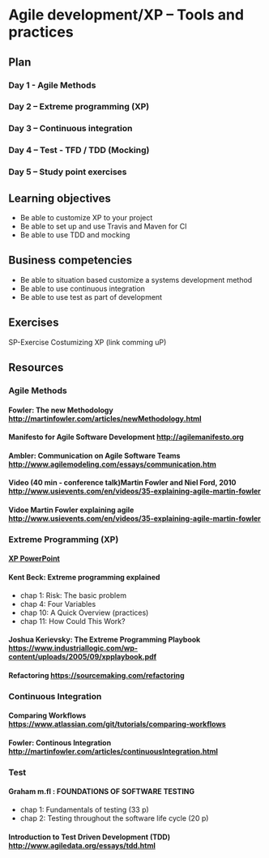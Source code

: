 # Agile development/XP – Tools and practices

## Plan
### Day 1 - Agile Methods
### Day 2 – Extreme programming (XP)
### Day 3 – Continuous integration
### Day 4 – Test - TFD / TDD (Mocking)
### Day 5 – Study point exercises

## Learning objectives
- Be able to customize XP to your project
- Be able to set up and use Travis and Maven for CI
-	Be able to use TDD and mocking

## Business competencies 
-	Be able to situation based customize a systems development method 
-	Be able to use continuous integration
-	Be able to use test as part of development

## Exercises
SP-Exercise Costumizing XP (link comming uP)

## Resources

### Agile Methods
#### Fowler: The new Methodology http://martinfowler.com/articles/newMethodology.html 
#### Manifesto for Agile Software Development http://agilemanifesto.org 
#### Ambler: Communication on Agile Software Teams http://www.agilemodeling.com/essays/communication.htm
#### Video (40 min - conference talk)Martin Fowler and Niel Ford, 2010 http://www.usievents.com/en/videos/35-explaining-agile-martin-fowler 
#### Vidoe Martin Fowler explaining agile http://www.usievents.com/en/videos/35-explaining-agile-martin-fowler 

### Extreme Programming (XP)

#### [XP PowerPoint](https://efif.sharepoint.com/sites/cph/Lyngby/_layouts/15/guestaccess.aspx?docid=04042374111e04c5fb5ab29a3ee4a81c7&authkey=AcfE68ezCj721RoxzUccgr0&e=656f077b027f4be68f09896227d4b050 "XP PowerPoint")

#### Kent Beck: Extreme programming explained 
- chap 1: Risk: The basic problem
- chap 4: Four Variables
- chap 10: A Quick Overview (practices)
- chap 11: How Could This Work?
#### Joshua Kerievsky: The Extreme Programming Playbook https://www.industriallogic.com/wp-content/uploads/2005/09/xpplaybook.pdf 
#### Refactoring https://sourcemaking.com/refactoring 

### Continuous Integration
#### Comparing Workflows https://www.atlassian.com/git/tutorials/comparing-workflows 
#### Fowler: Continous Integration http://martinfowler.com/articles/continuousIntegration.html

### Test
#### Graham m.fl : FOUNDATIONS OF SOFTWARE TESTING
- chap 1: Fundamentals of testing (33 p)
- chap 2: Testing throughout the software life cycle (20 p)
#### Introduction to Test Driven Development (TDD) http://www.agiledata.org/essays/tdd.html 



